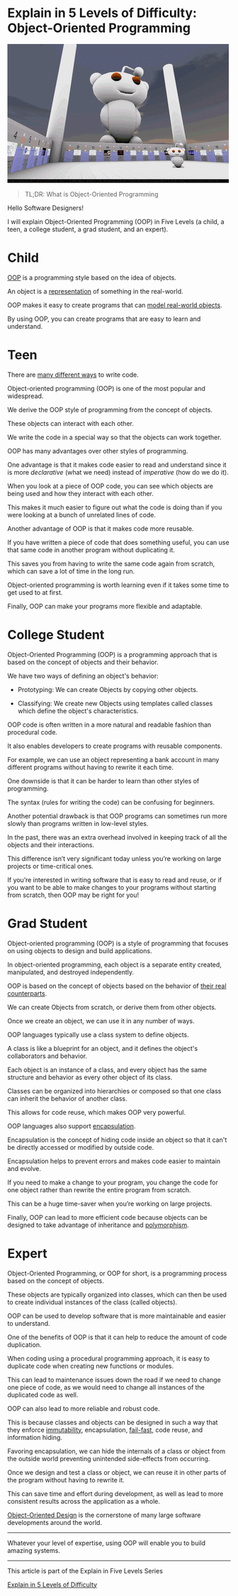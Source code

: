 # Explain in 5 Levels of Difficulty: Object-Oriented Programming

![Explain in 5 Levels of Difficulty: Object-Oriented Programming](Explain%20in%205%20Levels%20of%20Difficulty%20Object-Oriented%20Programming.gif)

> TL;DR: What is Object-Oriented Programming

Hello Software Designers!

I will explain Object-Oriented Programming (OOP) in Five Levels (a child, a teen, a college student, a grad student, and an expert).

# Child

[OOP](https://en.wikipedia.org/wiki/Object-oriented_programming) is a programming style based on the idea of objects.

An object is a [representation](https://github.com/mcsee/Software-Design-Articles/tree/main/Articles/Theory/The%20One%20and%20Only%20Software%20Design%20Principle/readme.md) of something in the real-world.

OOP makes it easy to create programs that can [model real-world objects](https://github.com/mcsee/Software-Design-Articles/tree/main/Articles/Theory/What%20is%20(wrong%20with)%20software/readme.md). 

By using OOP, you can create programs that are easy to learn and understand.

# Teen

There are [many different ways](https://en.wikipedia.org/wiki/Programming_paradigm) to write code. 

Object-oriented programming (OOP) is one of the most popular and widespread.

We derive the OOP style of programming from the concept of objects.

These objects can interact with each other. 

We write the code in a special way so that the objects can work together.

OOP has many advantages over other styles of programming. 

One advantage is that it makes code easier to read and understand since it is more *declarative* (what we need) instead of *imperative* (how do we do it). 

When you look at a piece of OOP code, you can see which objects are being used and how they interact with each other. 

This makes it much easier to figure out what the code is doing than if you were looking at a bunch of unrelated lines of code.

Another advantage of OOP is that it makes code more reusable. 

If you have written a piece of code that does something useful, you can use that same code in another program without duplicating it. 

This saves you from having to write the same code again from scratch, which can save a lot of time in the long run.

Object-oriented programming is worth learning even if it takes some time to get used to at first. 

Finally, OOP can make your programs more flexible and adaptable. 

# College Student

Object-Oriented Programming (OOP) is a programming approach that is based on the concept of objects and their behavior.

We have two ways of defining an object's behavior:

- Prototyping: We can create Objects by copying other objects.

- Classifying: We create new Objects using templates called classes which define the object's characteristics. 
 
OOP code is often written in a more natural and readable fashion than procedural code. 

It also enables developers to create programs with reusable components. 

For example, we can use an object representing a bank account in many different programs without having to rewrite it each time. 

One downside is that it can be harder to learn than other styles of programming. 

The syntax (rules for writing the code) can be confusing for beginners.

Another potential drawback is that OOP programs can sometimes run more slowly than programs written in low-level styles. 

In the past, there was an extra overhead involved in keeping track of all the objects and their interactions.

This difference isn’t very significant today unless you’re working on large projects or time-critical ones.

If you’re interested in writing software that is easy to read and reuse, or if you want to be able to make changes to your programs without starting from scratch, then OOP may be right for you!

# Grad Student

Object-oriented programming (OOP) is a style of programming that focuses on using objects to design and build applications. 

In object-oriented programming, each object is a separate entity created, manipulated, and destroyed independently.

OOP is based on the concept of objects based on the behavior of [their real counterparts](https://github.com/mcsee/Software-Design-Articles/tree/main/Articles/Theory/The%20One%20and%20Only%20Software%20Design%20Principle/readme.md).

We can create Objects from scratch, or derive them from other objects. 

Once we create an object, we can use it in any number of ways.

OOP languages typically use a class system to define objects. 

A class is like a blueprint for an object, and it defines the object's collaborators and behavior. 

Each object is an instance of a class, and every object has the same structure and behavior as every other object of its class.

Classes can be organized into hierarchies or composed so that one class can inherit the behavior of another class. 

This allows for code reuse, which makes OOP very powerful.

OOP languages also support [encapsulation](https://en.wikipedia.org/wiki/Encapsulation_(computer_programming)).

Encapsulation is the concept of hiding code inside an object so that it can't be directly accessed or modified by outside code. 

Encapsulation helps to prevent errors and makes code easier to maintain and evolve.

If you need to make a change to your program, you change the code for one object rather than rewrite the entire program from scratch. 

This can be a huge time-saver when you’re working on large projects.

Finally, OOP can lead to more efficient code because objects can be designed to take advantage of inheritance and [polymorphism](https://en.wikipedia.org/wiki/Polymorphism_(computer_science)).

# Expert 

Object-Oriented Programming, or OOP for short, is a programming process based on the concept of objects. 

These objects are typically organized into classes, which can then be used to create individual instances of the class (called objects). 

OOP can be used to develop software that is more maintainable and easier to understand.

One of the benefits of OOP is that it can help to reduce the amount of code duplication. 

When coding using a procedural programming approach, it is easy to duplicate code when creating new functions or modules. 

This can lead to maintenance issues down the road if we need to change one piece of code, as we would need to change all instances of the duplicated code as well.

OOP can also lead to more reliable and robust code. 

This is because classes and objects can be designed in such a way that they enforce [immutability](https://github.com/mcsee/Software-Design-Articles/tree/main/Articles/Theory/The%20Evil%20Power%20of%20Mutants/readme.md), encapsulation, [fail-fast](https://github.com/mcsee/Software-Design-Articles/tree/main/Articles/Theory/Fail%20Fast/readme.md), code reuse, and information hiding. 

Favoring encapsulation, we can hide the internals of a class or object from the outside world preventing unintended side-effects from occurring.
 
Once we design and test a class or object, we can reuse it in other parts of the program without having to rewrite it.

This can save time and effort during development, as well as lead to more consistent results across the application as a whole.

[Object-Oriented Design](https://github.com/mcsee/Software-Design-Articles/tree/main/Articles/Theory/Object%20Design%20Checklist/readme.md) is the cornerstone of many large software developments around the world.

* * *

Whatever your level of expertise, using OOP will enable you to build amazing systems.

* * *

This article is part of the Explain in Five Levels Series

[Explain in 5 Levels of Difficulty](https://github.com/mcsee/Software-Design-Articles/tree/main/Articles/Explain%20in%205%20Levels/Explain%20in%205%20Levels%20of%20Difficulty/readme.md)
